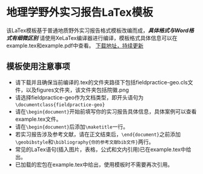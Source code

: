 # 地理学野外实习报告LaTex模板
该LaTex模板基于普通地质野外实习报告格式模板改编而成，***具体格式与Word格式有细微区别***
请使用XeLaTex编译器进行编译，模板格式具体信息可以在example.tex和example.pdf中查看。
[下载地址，持续更新](https://github.com/Plutoset/fieldpractice-geo)
## 模板使用注意事项
- 请下载并且确保当前编译的.tex的文件夹路径下包括fieldpractice-geo.cls文件，以及figures文件夹，该文件夹包括院徽.png
- 请选择fieldpractice-geo作为文档类型，即开头语句为`\documentclass{fieldpractice-geo}`
- 请在`\begin{document}`开始前填写你的实习报告具体信息，具体案例可以查看example.tex文件。
- 请在`\begin{document}`后添加`\maketitle`一行。
- 若实习报告涉及参考文献，请在正文结束后，`\end{document}`之前添加`\geobibstyle`和`\bibliography{你的参考文献bib文件}`两行。
- 常见的LaTex语句(插入图片，表格，公式和文内引用)已在example.tex中给出。
- 已加载的宏包在example.tex中给出，使用模板时不需要再次引用。
